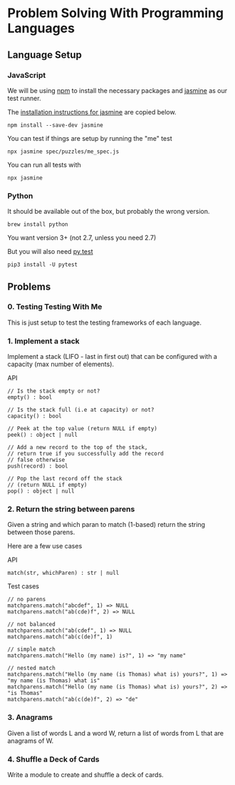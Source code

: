 
# Problem Solving With Programming Languages

## Language Setup

### JavaScript

We will be using [npm](https://www.npmjs.com) to
install the necessary packages and [jasmine](https://jasmine.github.io)
as our test runner.

The [installation instructions for jasmine](https://jasmine.github.io/pages/getting_started.html)
are copied below.

```
npm install --save-dev jasmine
```

You can test if things are setup by running the "me" test

```
npx jasmine spec/puzzles/me_spec.js
```

You can run all tests with

```
npx jasmine
```

### Python

It should be available out of the box, but probably the wrong version.

```
brew install python
```

You want version 3+ (not 2.7, unless you need 2.7)

But you will also need [py.test](https://docs.pytest.org/en/latest/getting-started.html)

```
pip3 install -U pytest
```


## Problems

### 0. Testing Testing With Me

This is just setup to test the testing frameworks of each language.


### 1. Implement a stack

Implement a stack (LIFO - last in first out) that can be configured
with a capacity (max number of elements).

API
```
// Is the stack empty or not?
empty() : bool

// Is the stack full (i.e at capacity) or not?
capacity() : bool

// Peek at the top value (return NULL if empty)
peek() : object | null

// Add a new record to the top of the stack,
// return true if you successfully add the record
// false otherwise
push(record) : bool

// Pop the last record off the stack
// (return NULL if empty)
pop() : object | null
```

### 2. Return the string between parens

Given a string and which paran to match (1-based)
return the string between those parens.

Here are a few use cases

API
```
match(str, whichParen) : str | null
```

Test cases

```
// no parens
matchparens.match("abcdef", 1) => NULL
matchparens.match("ab(cde)f", 2) => NULL

// not balanced
matchparens.match("ab(cdef", 1) => NULL
matchparens.match("ab(c(de)f", 1)

// simple match
matchparens.match("Hello (my name) is?", 1) => "my name"

// nested match
matchparens.match("Hello (my name (is Thomas) what is) yours?", 1) => "my name (is Thomas) what is"
matchparens.match("Hello (my name (is Thomas) what is) yours?", 2) => "is Thomas"
matchparens.match("ab(c(de)f", 2) => "de"
```

### 3. Anagrams

Given a list of words L and a word W, return a list of words from
L that are anagrams of W.

### 4. Shuffle a Deck of Cards

Write a module to create and shuffle a deck of cards.
